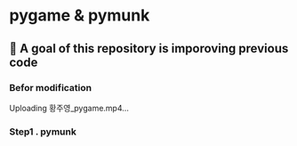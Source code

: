 # pygame & pymunk

## 🎊 A goal of this repository is imporoving previous code

### Befor modification


Uploading 황주영_pygame.mp4…



### Step1 . pymunk

